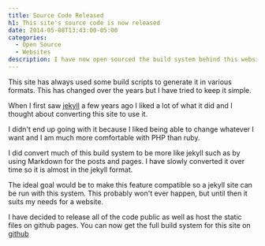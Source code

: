 ```yaml
---
title: Source Code Released
h1: This site's source code is now released
date: 2014-05-08T13:43:00-05:00
categories:
  - Open Source
  - Websites
description: I have now open sourced the build system behind this website
---
```

This site has always used some build scripts to generate it in various formats. This has changed over the years but I have tried to keep it simple.

When I first saw [jekyll](http://jekyllrb.com/) a few years ago I liked a lot of what it did and I thought about converting this site to use it.

I didn't end up going with it because I liked being able to change whatever I want and I am much more comfortable with PHP than ruby.

I did convert much of this build system to be more like jekyll such as by using Markdown for the posts and pages. I have slowly converted it over time so it is almost in the jekyll format.

The ideal goal would be to make this feature compatible so a jekyll site can be run with this system. This probably won't ever happen, but until then it suits my needs for a website.

I have decided to release all of the code public as well as host the static files on github pages. You can now get the full build system for this site on [github](https://github.com/matt-h/matth.co)
